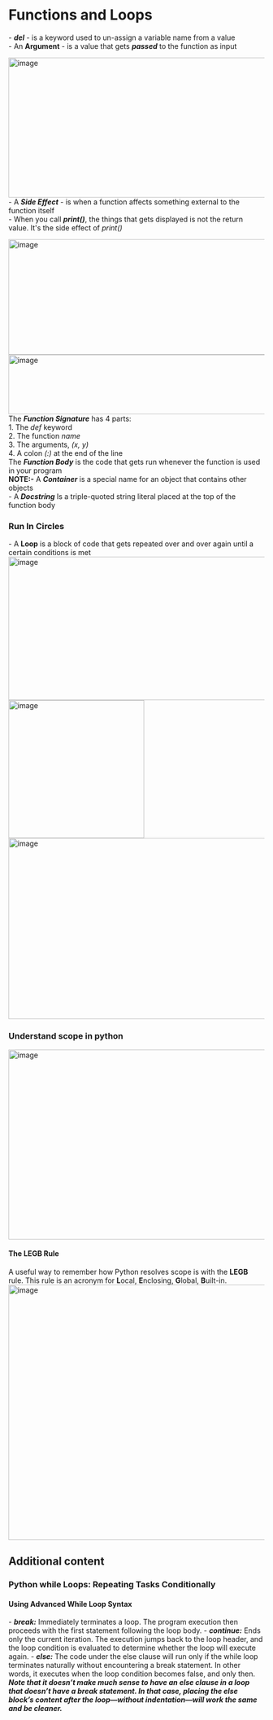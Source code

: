 <h1>Functions and Loops</h1>
<p>
 - <b><i>del</i></b> - is a keyword used to un-assign a variable name from a value <br>
 - An <b>Argument</b> - is a value that gets <i><b>passed</b></i> to the function as input
</p>
<p>
 <img width="703" height="275" alt="image" src="https://github.com/user-attachments/assets/cc09ca99-236c-48fe-803b-1703f3ec2fbb" /> <br>
 - A <b><i>Side Effect</i></b> - is when a function affects something external to the function itself <br>
 - When you call <b><i>print()</i></b>, the things that gets displayed is not the return value. It's the side effect of <i>print()</i>
</p>
<p>
 <img width="740" height="227" alt="image" src="https://github.com/user-attachments/assets/3b5b7a17-0f66-4eba-b1e4-cef14c26a74a" /> <br>
<img width="675" height="117" alt="image" src="https://github.com/user-attachments/assets/e76bfbfb-991b-4dc5-9fd7-a52169dc76f5" /> <br>
The <i><b>Function Signature</b></i> has 4 parts: <br>
1. The <i>def</i> keyword <br>
2. The function <i>name</i> <br>
3. The arguments, <i>(x, y)</i> <br>
4. A colon <i>(:)</i> at the end of the line <br>
The <i><b>Function Body</b></i> is the code that gets run whenever the function is used in your program <br>
 <b>NOTE:-</b> A <b><i>Container</i></b> is a special name for an object that contains other objects <br>
 - A <b><i>Docstring</i></b> Is a triple-quoted string literal placed at the top of the function body
</p>
<p>
 <h3>Run In Circles</h3>
 - A <b>Loop</b> is a block of code that gets repeated over and over again until a certain conditions is met <br>
 <img width="693" height="282" alt="image" src="https://github.com/user-attachments/assets/bcdf2b90-774a-4640-9249-ce6d502ea76a" /> <img width="267" height="271" alt="image" src="https://github.com/user-attachments/assets/65120501-5d58-407d-a59a-52c36e074be0" /> <img width="726" height="356" alt="image" src="https://github.com/user-attachments/assets/9379596b-9ba8-4d0c-8acd-4361b0bf7c25" />
</p>
<p>
 <h3>Understand scope in python</h3>
 <img width="733" height="373" alt="image" src="https://github.com/user-attachments/assets/991e1453-e9fe-4466-a244-70d5d71ea773" /> <br>

<h4>The LEGB Rule</h4>
A useful way to remember how Python resolves scope is with the
 <b>LEGB</b> rule. This rule is an acronym for <b>L</b>ocal, <b>E</b>nclosing, <b>G</b>lobal, <b>B</b>uilt-in. <br>
 <img width="736" height="502" alt="image" src="https://github.com/user-attachments/assets/8304db2b-6af4-4d20-8c19-7391229dc8e5" />

</p>
<p>
 <h2>Additional content</h2>
 <h3>Python while Loops: Repeating Tasks Conditionally</h3>
 <h4>Using Advanced While Loop Syntax</h4>
 - <b><i>break:</i></b> Immediately terminates a loop. The program execution then proceeds with the first statement following the loop body.
 - <b><i>continue:</i></b>  Ends only the current iteration. The execution jumps back to the loop header, and the loop condition is evaluated to determine whether the loop will execute again.
 - <b><i>else:</i></b> The code under the else clause will run only if the while loop terminates naturally without encountering a break statement. In other words, it executes when the loop condition becomes false, and only then. <br>
<b><i>Note that it doesn’t make much sense to have an else clause in a loop that doesn’t have a break statement. In that case, placing the else block’s content after the loop—without indentation—will work the same and be cleaner.</i></b>
</p>



